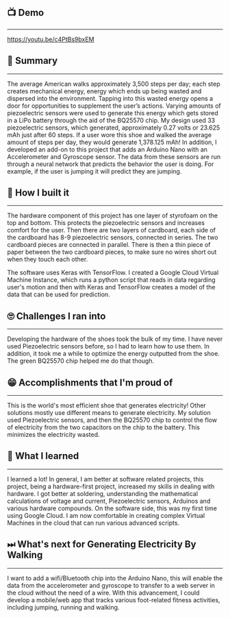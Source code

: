 ## 📺 Demo 

___

https://youtu.be/c4PtBs9bxEM

## 📄 Summary

___

The average American walks approximately 3,500 steps per day; each step creates mechanical energy, energy which ends up being wasted and dispersed into the environment. Tapping into this wasted energy opens a door for opportunities to supplement the user’s actions. Varying amounts of piezoelectric sensors were used to generate this energy which gets stored in a LiPo battery through the aid of the BQ25570 chip. My design used 33 piezoelectric sensors, which generated, approximately 0.27 volts or 23.625 mAh just after 60 steps. If a user wore this shoe and walked the average amount of steps per day, they would generate 1,378.125 mAh! In addition, I developed an add-on to this project that adds an Arduino Nano with an Accelerometer and Gyroscope sensor. The data from these sensors are run through a neural network that predicts the behavior the user is doing. For example, if the user is jumping it will predict they are jumping.

## 🚧 How I built it

___

The hardware component of this project has one layer of styrofoam on the top and bottom. This protects the piezoelectric sensors and increases comfort for the user. Then there are two layers of cardboard, each side of the cardboard has 8-9 piezoelectric sensors, connected in series. The two cardboard pieces are connected in parallel. There is then a thin piece of paper between the two cardboard pieces, to make sure no wires short out when they touch each other.  

The software uses Keras with TensorFlow. I created a Google Cloud Virtual Machine Instance, which runs a python script that reads in data regarding user's motion and then with Keras and TensorFlow creates a model of the data that can be used for prediction. 

## 🙄 Challenges I ran into

___

Developing the hardware of the shoes took the bulk of my time. I have never used Piezoelectric sensors before, so I had to learn how to use them. In addition, it took me a while to optimize the energy outputted from the shoe. The green BQ25570 chip helped me do that though.

## 😁 Accomplishments that I'm proud of

___

This is the world's most efficient shoe that generates electricity! Other solutions mostly use different means to generate electricity. My solution used Piezoelectric sensors, and then the BQ25570 chip to control the flow of electricity from the two capacitors on the chip to the battery. This minimizes the electricity wasted. 

## 🏫 What I learned

___

I learned a lot! In general, I am better at software related projects, this project, being a hardware-first project, increased my skills in dealing with hardware. I got better at soldering, understanding the mathematical calculations of voltage and current, Piezoelectric sensors, Arduinos and various hardware compounds. On the software side, this was my first time using Google Cloud. I am now comfortable in creating complex Virtual Machines in the cloud that can run various advanced scripts. 

## ⏭ What's next for Generating Electricity By Walking

___

I want to add a wifi/Bluetooth chip into the Arduino Nano, this will enable the data from the accelerometer and gyroscope to transfer to a web server in the cloud without the need of a wire. With this advancement, I could develop a mobile/web app that tracks various foot-related fitness activities, including jumping, running and walking. 
